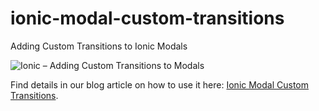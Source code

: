 # ionic-modal-custom-transitions
Adding Custom Transitions to Ionic Modals

![Ionic – Adding Custom Transitions to Modals](https://www.vistaran.tech/blog/wp-content/uploads/2018/03/Ionic-Angular5-modal-transitions.png "Ionic - Adding Custom Transitions to Modals")


Find details in our blog article on how to use it here: [Ionic Modal Custom Transitions](https://www.vistaran.tech/blog/ionic-modals-custom-transitions/).
